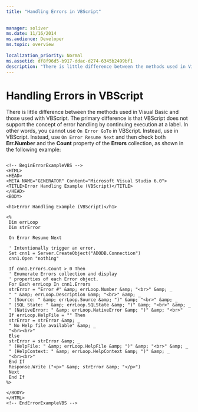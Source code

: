 ```yaml
---
title: "Handling Errors in VBScript"
 
 
manager: soliver
ms.date: 11/16/2014
ms.audience: Developer
ms.topic: overview
  
localization_priority: Normal
ms.assetid: df8f96d5-b917-ddac-d274-6345b2499bf1
description: "There is little difference between the methods used in Visual Basic and those used with VBScript. The primary difference is that VBScript does not support the concept of error handling by continuing execution at a label. In other words, you cannot use On Error GoTo in VBScript. Instead, use in VBScript. Instead, use On Error Resume Next and then check both Err.Number and the Count property of the Errors collection, as shown in the following example:"
---
```


# Handling Errors in VBScript

There is little difference between the methods used in Visual Basic and those used with VBScript. The primary difference is that VBScript does not support the concept of error handling by continuing execution at a label. In other words, you cannot use  `On Error GoTo` in VBScript. Instead, use in VBScript. Instead, use  `On Error Resume Next` and then check both **Err.Number** and the **Count** property of the **Errors** collection, as shown in the following example: 
  
```
 
<!-- BeginErrorExampleVBS --> 
<HTML> 
<HEAD> 
<META NAME="GENERATOR" Content="Microsoft Visual Studio 6.0"> 
<TITLE>Error Handling Example (VBScript)</TITLE> 
</HEAD> 
<BODY> 
 
<h1>Error Handling Example (VBScript)</h1> 
 
<% 
 Dim errLoop 
 Dim strError 
 
 On Error Resume Next 
 
 ' Intentionally trigger an error. 
 Set cnn1 = Server.CreateObject("ADODB.Connection") 
 cnn1.Open "nothing" 
 
 If cnn1.Errors.Count > 0 Then 
 ' Enumerate Errors collection and display 
 ' properties of each Error object. 
 For Each errLoop In cnn1.Errors 
 strError = "Error #" &amp; errLoop.Number &amp; "<br>" &amp; _ 
 " " &amp; errLoop.Description &amp; "<br>" &amp; _ 
 " (Source: " &amp; errLoop.Source &amp; ")" &amp; "<br>" &amp; _ 
 " (SQL State: " &amp; errLoop.SQLState &amp; ")" &amp; "<br>" &amp; _ 
 " (NativeError: " &amp; errLoop.NativeError &amp; ")" &amp; "<br>" 
 If errLoop.HelpFile = "" Then 
 strError = strError &amp; _ 
 " No Help file available" &amp; _ 
 "<br><br>" 
 Else 
 strError = strError &amp; _ 
 " (HelpFile: " &amp; errLoop.HelpFile &amp; ")" &amp; "<br>" &amp; _ 
 " (HelpContext: " &amp; errLoop.HelpContext &amp; ")" &amp; _ 
 "<br><br>" 
 End If 
 Response.Write ("<p>" &amp; strError &amp; "</p>") 
 Next 
 End If 
%> 
 
</BODY> 
</HTML> 
<!-- EndErrorExampleVBS --> 

```


